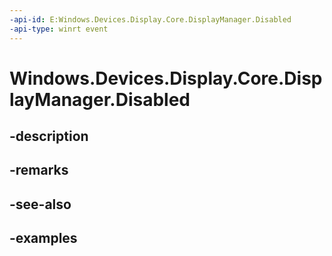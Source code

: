 ```yaml
---
-api-id: E:Windows.Devices.Display.Core.DisplayManager.Disabled
-api-type: winrt event
---
```


<!-- Event syntax.
public event TypedEventHandler Disabled<DisplayManager, DisplayManagerDisabledEventArgs>
-->

# Windows.Devices.Display.Core.DisplayManager.Disabled

## -description

## -remarks

## -see-also

## -examples

